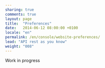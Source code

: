 ```yaml
---
sharing: true
comments: true
layout: page
title:  "Preferences"
date:   2014-06-12 08:00:00 +0100
locale: "en"
permalink: /en/console/website-preferences/
lead: "API rest as you know"
weight: "008"
---
```


Work in progress